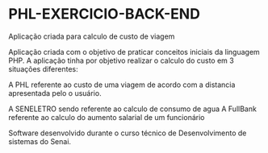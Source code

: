 # PHL-EXERCICIO-BACK-END
Aplicação criada para calculo de custo de viagem

Aplicação criada com o objetivo de praticar conceitos iniciais da linguagem PHP. A aplicação tinha por objetivo realizar o calculo do custo em 3 situações
diferentes:

A PHL referente ao custo de uma viagem de acordo com a distancia apresentada pelo o usuário. 

A SENELETRO sendo referente ao calculo de consumo de agua A FullBank referente ao calculo do aumento salarial de um funcionário 

Software desenvolvido durante o curso técnico de Desenvolvimento de sistemas do Senai.
